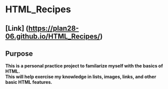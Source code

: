 # HTML_Recipes

## [Link] (https://plan28-06.github.io/HTML_Recipes/)

## **Purpose**
**This is a personal practice project to familarize myself with the basics of HTML.**\
**This will help exercise my knowledge in lists, images, links, and other basic HTML features.**
